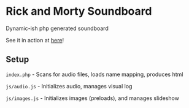 # Rick and Morty Soundboard
Dynamic-ish php generated soundboard

See it in action at [here](http://ryunp.com/p/rmsb)!

## Setup

`index.php` - Scans for audio files, loads name mapping, produces html

`js/audio.js` - Initializes audio, manages visual log

`js/images.js` - Initializes images (preloads), and manages slideshow
